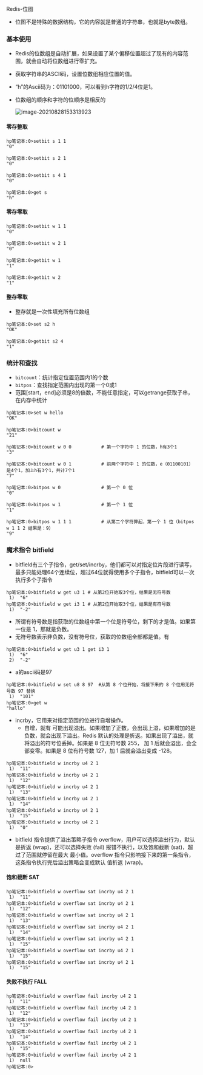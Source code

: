 Redis-位图

* 位图不是特殊的数据结构，它的内容就是普通的字符串，也就是byte数组。

### 基本使用

* Redis的位数组是自动扩展，如果设置了某个偏移位置超过了现有的内容范围，就会自动将位数组进行零扩充。

* 获取字符串的ASCII码，设置位数组相应位置的值。

* “h”的Ascii码为：01101000，可以看到h字符的1/2/4位是1。

* 位数组的顺序和字符的位顺序是相反的

  ![image-20210828153313923](https://cdn.jsdelivr.net/gh/ClareTung/ImageHostingService/img/image-20210828153313923.png)

#### 零存整取

```
hp笔记本:0>setbit s 1 1
"0"

hp笔记本:0>setbit s 2 1
"0"

hp笔记本:0>setbit s 4 1
"0"

hp笔记本:0>get s
"h"

```

#### 零存零取

```
hp笔记本:0>setbit w 1 1
"0"

hp笔记本:0>setbit w 2 1
"0"

hp笔记本:0>getbit w 1
"1"

hp笔记本:0>getbit w 2
"1"
```

#### 整存零取

* 整存就是一次性填充所有位数组

```
hp笔记本:0>set s2 h
"OK"

hp笔记本:0>getbit s2 4
"1"
```

### 统计和查找

* `bitcount`：统计指定位置范围内1的个数
* `bitpos`：查找指定范围内出现的第一个0或1
* 范围[start，end]必须是8的倍数，不能任意指定，可以getrange获取子串，在内存中统计

```
hp笔记本:0>set w hello
"OK"

hp笔记本:0>bitcount w
"21"

hp笔记本:0>bitcount w 0 0           # 第一个字符中 1 的位数，h有3个1
"3"

hp笔记本:0>bitcount w 0 1           # 前两个字符中 1 的位数，e（01100101）是4个1，加上h有3个1，共计7个1
"7"

hp笔记本:0>bitpos w 0               # 第一个 0 位
"0"

hp笔记本:0>bitpos w 1               # 第一个 1 位
"1"

hp笔记本:0>bitpos w 1 1 1           # 从第二个字符算起，第一个 1 位（bitpos w 1 1 2 结果是：9）
"9"
```

### 魔术指令 bitfield

* bitfield有三个子指令，get/set/incrby，他们都可以对指定位片段进行读写，最多只能处理64个连续位，超过64位就得使用多个子指令，bitfield可以一次执行多个子指令

```
hp笔记本:0>bitfield w get u3 1 # 从第2位开始取3个位，结果是无符号数
 1)  "6"
hp笔记本:0>bitfield w get i3 1 # 从第2位开始取3个位，结果是有符号数
 1)  "-2"
```

* 所谓有符号数是指获取的位数组中第一个位是符号位，剩下的才是值。如果第一位是 1，那就是负数。
* 无符号数表示非负数，没有符号位，获取的位数组全部都是值。有

```
hp笔记本:0>bitfield w get u3 1 get i3 1
 1)  "6"
 2)  "-2"
```

* a的ascii码是97

```
hp笔记本:0>bitfield w set u8 8 97  #从第 8 个位开始，将接下来的 8 个位用无符号数 97 替换
 1)  "101"
hp笔记本:0>get w
"hallo"
```

* incrby，它用来对指定范围的位进行自增操作。
  * 自增，就有 可能出现溢出。如果增加了正数，会出现上溢，如果增加的是负数，就会出现下溢出。Redis  默认的处理是折返。如果出现了溢出，就将溢出的符号位丢掉。如果是 8 位无符号数 255， 加 1 后就会溢出，会全部变零。如果是 8 位有符号数 127，加 1 后就会溢出变成 -128。

```
hp笔记本:0>bitfield w incrby u4 2 1
 1)  "11"
hp笔记本:0>bitfield w incrby u4 2 1
 1)  "12"
hp笔记本:0>bitfield w incrby u4 2 1
 1)  "13"
hp笔记本:0>bitfield w incrby u4 2 1
 1)  "14"
hp笔记本:0>bitfield w incrby u4 2 1
 1)  "15"
hp笔记本:0>bitfield w incrby u4 2 1
 1)  "0"
```

* bitfield 指令提供了溢出策略子指令 overflow，用户可以选择溢出行为，默认是折返 (wrap)，还可以选择失败 (fail) 报错不执行，以及饱和截断 (sat)，超过了范围就停留在最大 最小值。overflow 指令只影响接下来的第一条指令，这条指令执行完后溢出策略会变成默认 值折返 (wrap)。

#### 饱和截断 SAT

```
hp笔记本:0>bitfield w overflow sat incrby u4 2 1
 1)  "11"
hp笔记本:0>bitfield w overflow sat incrby u4 2 1
 1)  "12"
hp笔记本:0>bitfield w overflow sat incrby u4 2 1
 1)  "13"
hp笔记本:0>bitfield w overflow sat incrby u4 2 1
 1)  "14"
hp笔记本:0>bitfield w overflow sat incrby u4 2 1
 1)  "15"
hp笔记本:0>bitfield w overflow sat incrby u4 2 1
 1)  "15"
hp笔记本:0>bitfield w overflow sat incrby u4 2 1
 1)  "15"
```

#### 失败不执行 FALL

```
hp笔记本:0>bitfield w overflow fail incrby u4 2 1
 1)  "11"
hp笔记本:0>bitfield w overflow fail incrby u4 2 1
 1)  "12"
hp笔记本:0>bitfield w overflow fail incrby u4 2 1
 1)  "13"
hp笔记本:0>bitfield w overflow fail incrby u4 2 1
 1)  "14"
hp笔记本:0>bitfield w overflow fail incrby u4 2 1
 1)  "15"
hp笔记本:0>bitfield w overflow fail incrby u4 2 1
 1)  null
hp笔记本:0>
```



